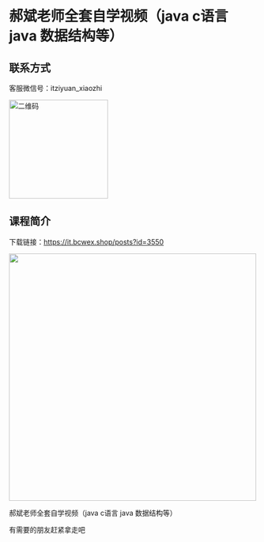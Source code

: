 # 郝斌老师全套自学视频（java c语言 java 数据结构等）

## 联系方式

客服微信号：itziyuan_xiaozhi

<img src="https://ziyuanyun.oss-cn-guangzhou.aliyuncs.com/common/20240614073449/666b82192834a.jpg" width="200" height="200" alt="二维码">

## 课程简介

下载链接：https://it.bcwex.shop/posts?id=3550

<img src="https://ziyuanyun.oss-cn-guangzhou.aliyuncs.com/yun/20240515185221/664493e577a43.jpg" width="500" alt="">

  

 郝斌老师全套自学视频（java c语言 java 数据结构等）

 有需要的朋友赶紧拿走吧

 

  